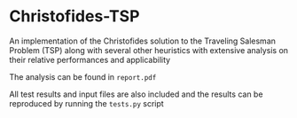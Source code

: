 # Christofides-TSP
An implementation of the Christofides solution to the Traveling Salesman Problem (TSP) along with several other heuristics with extensive analysis on their relative performances and applicability

The analysis can be found in `report.pdf`

All test results and input files are also included and the results can be reproduced by running the `tests.py` script
